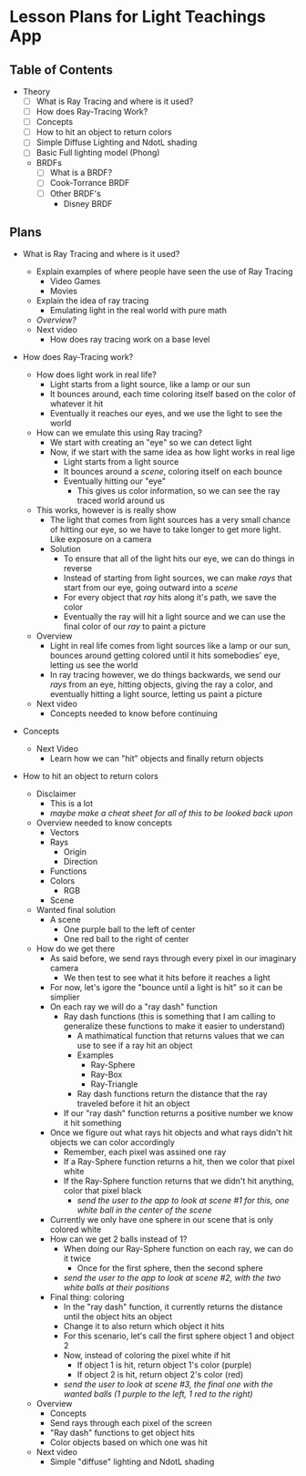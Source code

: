 # Lesson Plans for Light Teachings App

## Table of Contents
- Theory
    - [ ] What is Ray Tracing and where is it used?
    - [ ] How does Ray-Tracing Work?
    - [ ] Concepts
    - [ ] How to hit an object to return colors
    - [ ] Simple Diffuse Lighting and NdotL shading
    - [ ] Basic Full lighting model (Phong)
    - BRDFs
        - [ ] What is a BRDF?
        - [ ] Cook-Torrance BRDF
        - [ ] Other BRDF's
            - Disney BRDF

## Plans
- What is Ray Tracing and where is it used?
    - Explain examples of where people have seen the use of Ray Tracing
        - Video Games
        - Movies
    - Explain the idea of ray tracing
        - Emulating light in the real world with pure math
    - *Overview?*
    - Next video
        - How does ray tracing work on a base level


- How does Ray-Tracing work?
    - How does light work in real life?
        - Light starts from a light source, like a lamp or our sun
        - It bounces around, each time coloring itself based on the color of whatever it hit
        - Eventually it reaches our eyes, and we use the light to see the world
    - How can we emulate this using Ray tracing?
        - We start with creating an "eye" so we can detect light
        - Now, if we start with the same idea as how light works in real lige
            - Light starts from a light source
            - It bounces around a *scene*, coloring itself on each bounce
            - Eventually hitting our "eye"
                - This gives us color information, so we can see the ray traced world around us
    - This works, however is is really show
        - The light that comes from light sources has a very small chance of hitting our eye, so we have to take longer to get more light. Like exposure on a camera
        - Solution
            - To ensure that all of the light hits our eye, we can do things in reverse
            - Instead of starting from light sources, we can make *rays* that start from our eye, going outward into a *scene*
            - For every object that *ray* hits along it's path, we save the color
            - Eventually the ray will hit a light source and we can use the final color of our *ray* to paint a picture
    - Overview
        - Light in real life comes from light sources like a lamp or our sun, bounces around getting colored until it hits somebodies' eye, letting us see the world
        - In ray tracing however, we do things backwards, we send our *rays* from an eye, hitting objects, giving the ray a color, and eventually hitting a light source, letting us paint a picture
    - Next video
        - Concepts needed to know before continuing

- Concepts
    - Next Video
        - Learn how we can "hit" objects and finally return objects


- How to hit an object to return colors
    - Disclaimer
        - This is a lot
        - *maybe make a cheat sheet for all of this to be looked back upon*
    - Overview needed to know concepts
        - Vectors
        - Rays
            - Origin
            - Direction
        - Functions
        - Colors
            - RGB
        - Scene
    - Wanted final solution
        - A scene
            - One purple ball to the left of center
            - One red ball to the right of center
    - How do we get there
        - As said before, we send rays through every pixel in our imaginary camera
            - We then test to see what it hits before it reaches a light
        - For now, let's igore the "bounce until a light is hit" so it can be simplier
        - On each ray we will do a "ray dash" function
            - Ray dash functions (this is something that I am calling to generalize these functions to make it easier to understand)
                - A mathimatical function that returns values that we can use to see if a ray hit an object
                - Examples
                    - Ray-Sphere
                    - Ray-Box
                    - Ray-Triangle
                - Ray dash functions return the distance that the ray traveled before it hit an object
            - If our "ray dash" function returns a positive number we know it hit something
        - Once we figure out what rays hit objects and what rays didn't hit objects we can color accordingly
            - Remember, each pixel was assined one ray 
            - If a Ray-Sphere function returns a hit, then we color that pixel white
            - If the Ray-Sphere function returns that we didn't hit anything, color that pixel black
                - *send the user to the app to look at scene #1 for this, one white ball in the center of the scene*
        - Currently we only have one sphere in our scene that is only colored white
        - How can we get 2 balls instead of 1?
            - When doing our Ray-Sphere function on each ray, we can do it twice
                - Once for the first sphere, then the second sphere
            - *send the user to the app to look at scene #2, with the two white balls at their positions*
        - Final thing: coloring
            - In the "ray dash" function, it currently returns the distance until the object hits an object
            - Change it to also return which object it hits 
            - For this scenario, let's call the first sphere object 1 and object 2
            - Now, instead of coloring the pixel white if hit
                - If object 1 is hit, return object 1's color (purple)
                - If object 2 is hit, return object 2's color (red)
            - *send the user to look at scene #3, the final one with the wanted balls (1 purple to the left, 1 red to the right)*
    - Overview
        - Concepts
        - Send rays through each pixel of the screen
        - "Ray dash" functions to get object hits
        - Color objects based on which one was hit
    - Next video
        - Simple "diffuse" lighting and NdotL shading
